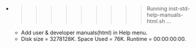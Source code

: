 * >>>>>>>>> Running inst-std-help-manuals-html.sh ...
  * Add user & developer manuals(html) in Help menu.
  * Disk size = 3278128K. Space Used = 76K. Runtime = 00:00:00:00.
